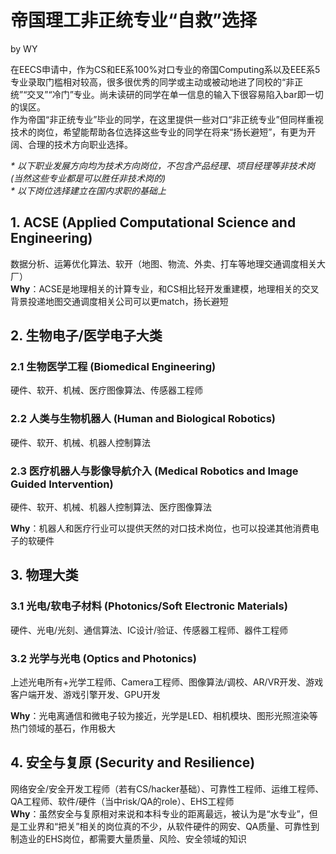 # 帝国理工非正统专业“自救”选择  
by WY  

在EECS申请中，作为CS和EE系100%对口专业的帝国Computing系以及EEE系5专业录取门槛相对较高，很多很优秀的同学或主动或被动地进了同校的“非正统”“交叉”“冷门”专业。尚未读研的同学在单一信息的输入下很容易陷入bar即一切的误区。  
作为帝国“非正统专业”毕业的同学，在这里提供一些对口“非正统专业”但同样重视技术的岗位，希望能帮助各位选择这些专业的同学在将来“扬长避短”，有更为开阔、合理的技术方向职业选择。  

_* 以下职业发展方向均为技术方向岗位，不包含产品经理、项目经理等非技术岗 (当然这些专业都是可以胜任非技术岗的)_  
_* 以下岗位选择建立在国内求职的基础上_

## 1. ACSE (Applied Computational Science and Engineering)
数据分析、运筹优化算法、软开（地图、物流、外卖、打车等地理交通调度相关大厂）  
**Why**：ACSE是地理相关的计算专业，和CS相比轻开发重建模，地理相关的交叉背景投递地图交通调度相关公司可以更match，扬长避短

## 2. 生物电子/医学电子大类  
### 2.1 生物医学工程 (Biomedical Engineering)
硬件、软开、机械、医疗图像算法、传感器工程师  
### 2.2 人类与生物机器人 (Human and Biological Robotics)
硬件、软开、机械、机器人控制算法  
### 2.3 医疗机器人与影像导航介入 (Medical Robotics and Image Guided Intervention)
硬件、软开、机械、机器人控制算法、医疗图像算法  

**Why**：机器人和医疗行业可以提供天然的对口技术岗位，也可以投递其他消费电子的软硬件

## 3. 物理大类
### 3.1 光电/软电子材料 (Photonics/Soft Electronic Materials)
硬件、光电/光刻、通信算法、IC设计/验证、传感器工程师、器件工程师
### 3.2 光学与光电 (Optics and Photonics)
上述光电所有+光学工程师、Camera工程师、图像算法/调校、AR/VR开发、游戏客户端开发、游戏引擎开发、GPU开发  

**Why**：光电离通信和微电子较为接近，光学是LED、相机模块、图形光照渲染等热门领域的基石，作用极大  

## 4. 安全与复原 (Security and Resilience)
网络安全/安全开发工程师（若有CS/hacker基础）、可靠性工程师、运维工程师、QA工程师、软件/硬件（当中risk/QA的role）、EHS工程师  
**Why**：虽然安全与复原相对来说和本科专业的距离最远，被认为是“水专业”，但是工业界和“把关”相关的岗位真的不少，从软件硬件的网安、QA质量、可靠性到制造业的EHS岗位，都需要大量质量、风险、安全领域的知识  
